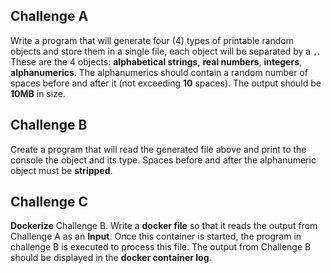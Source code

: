 ## Challenge A

Write a program that will generate four (4) types of printable random objects and store them in a single file, each object will be separated by a `,`. These are the 4 objects: **alphabetical strings**, **real numbers**, **integers**, **alphanumerics**. The alphanumerics should contain a random number of spaces before and after it (not exceeding **10** spaces). The output should be **10MB** in size.

## Challenge B

Create a program that will read the generated file above and print to the console the object and its type. Spaces before and after the alphanumeric object must be **stripped**.

## Challenge C

**Dockerize** Challenge B. Write a **docker file** so that it reads the output from Challenge A as an **Input**. Once this container is started, the program in challenge B is executed to process this file. The output from Challenge B should be displayed in the **docker container log**.
